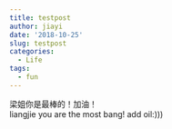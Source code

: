 ```yaml
---
title: testpost
author: jiayi
date: '2018-10-25'
slug: testpost
categories:
  - Life
tags:
  - fun
---
```


梁姐你是最棒的！加油！  
liangjie you are the most bang! add oil:)))
